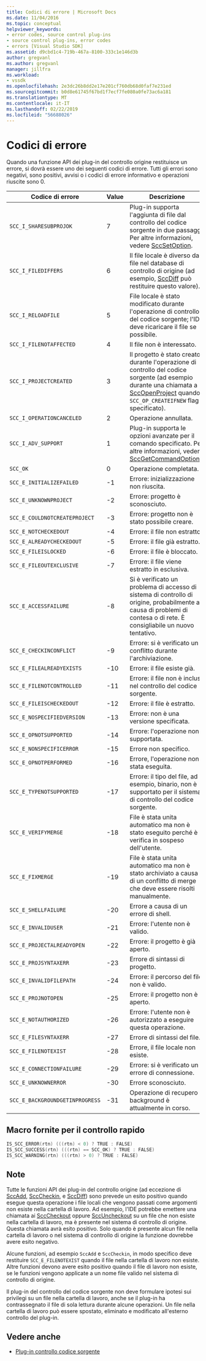 ```yaml
---
title: Codici di errore | Microsoft Docs
ms.date: 11/04/2016
ms.topic: conceptual
helpviewer_keywords:
- error codes, source control plug-ins
- source control plug-ins, error codes
- errors [Visual Studio SDK]
ms.assetid: d9cbd1c4-719b-467a-8100-333c1e146d3b
author: gregvanl
ms.author: gregvanl
manager: jillfra
ms.workload:
- vssdk
ms.openlocfilehash: 2e3dc26b8dd2e17e201cf760db68d0faf7e231ed
ms.sourcegitcommit: b0d8e61745f67bd1f7ecf7fe080a0fe73ac6a181
ms.translationtype: MT
ms.contentlocale: it-IT
ms.lasthandoff: 02/22/2019
ms.locfileid: "56688026"
---
```

# <a name="error-codes"></a>Codici di errore
Quando una funzione API dei plug-in del controllo origine restituisce un errore, si dovrà essere uno dei seguenti codici di errore. Tutti gli errori sono negativi, sono positivi, avvisi o i codici di errore informativo e operazioni riuscite sono 0.

|Codice di errore|Value|Descrizione|
|----------------|-----------|-----------------|
|`SCC_I_SHARESUBPROJOK`|7|Plug-in supporta l'aggiunta di file dal controllo del codice sorgente in due passaggi. Per altre informazioni, vedere [SccSetOption](../extensibility/sccsetoption-function.md).|
|`SCC_I_FILEDIFFERS`|6|Il file locale è diverso dal file nel database di controllo di origine (ad esempio, [SccDiff](../extensibility/sccdiff-function.md) può restituire questo valore).|
|`SCC_I_RELOADFILE`|5|File locale è stato modificato durante l'operazione di controllo del codice sorgente; l'IDE deve ricaricare il file se possibile.|
|`SCC_I_FILENOTAFFECTED`|4|Il file non è interessato.|
|`SCC_I_PROJECTCREATED`|3|Il progetto è stato creato durante l'operazione di controllo del codice sorgente (ad esempio durante una chiamata a [SccOpenProject](../extensibility/sccopenproject-function.md) quando `SCC_OP_CREATEIFNEW` flag è specificato).|
|`SCC_I_OPERATIONCANCELED`|2|Operazione annullata.|
|`SCC_I_ADV_SUPPORT`|1|Plug-in supporta le opzioni avanzate per il comando specificato. Per altre informazioni, vedere [SccGetCommandOptions](../extensibility/sccgetcommandoptions-function.md).|
|`SCC_OK`|0|Operazione completata.|
|`SCC_E_INITIALIZEFAILED`|-1|Errore: inizializzazione non riuscita.|
|`SCC_E_UNKNOWNPROJECT`|-2|Errore: progetto è sconosciuto.|
|`SCC_E_COULDNOTCREATEPROJECT`|-3|Errore: progetto non è stato possibile creare.|
|`SCC_E_NOTCHECKEDOUT`|-4|Errore: il file non estratto.|
|`SCC_E_ALREADYCHECKEDOUT`|-5|Errore: il file già estratto.|
|`SCC_E_FILEISLOCKED`|-6|Errore: il file è bloccato.|
|`SCC_E_FILEOUTEXCLUSIVE`|-7|Errore: il file viene estratto in esclusiva.|
|`SCC_E_ACCESSFAILURE`|-8|Si è verificato un problema di accesso di sistema di controllo di origine, probabilmente a causa di problemi di contesa o di rete. È consigliabile un nuovo tentativo.|
|`SCC_E_CHECKINCONFLICT`|-9|Errore: si è verificato un conflitto durante l'archiviazione.|
|`SCC_E_FILEALREADYEXISTS`|-10|Errore: il file esiste già.|
|`SCC_E_FILENOTCONTROLLED`|-11|Errore: il file non è incluso nel controllo del codice sorgente.|
|`SCC_E_FILEISCHECKEDOUT`|-12|Errore: il file è estratto.|
|`SCC_E_NOSPECIFIEDVERSION`|-13|Errore: non è una versione specificata.|
|`SCC_E_OPNOTSUPPORTED`|-14|Errore: l'operazione non è supportata.|
|`SCC_E_NONSPECIFICERROR`|-15|Errore non specifico.|
|`SCC_E_OPNOTPERFORMED`|-16|Errore, l'operazione non è stata eseguita.|
|`SCC_E_TYPENOTSUPPORTED`|-17|Errore: il tipo del file, ad esempio, binario, non è supportato per il sistema di controllo del codice sorgente.|
|`SCC_E_VERIFYMERGE`|-18|File è stata unita automatico ma non è stato eseguito perché è la verifica in sospeso dell'utente.|
|`SCC_E_FIXMERGE`|-19|File è stata unita automatico ma non è stato archiviato a causa di un conflitto di merge che deve essere risolti manualmente.|
|`SCC_E_SHELLFAILURE`|-20|Errore a causa di un errore di shell.|
|`SCC_E_INVALIDUSER`|-21|Errore: l'utente non è valido.|
|`SCC_E_PROJECTALREADYOPEN`|-22|Errore: il progetto è già aperto.|
|`SCC_E_PROJSYNTAXERR`|-23|Errore di sintassi di progetto.|
|`SCC_E_INVALIDFILEPATH`|-24|Errore: il percorso del file non è valido.|
|`SCC_E_PROJNOTOPEN`|-25|Errore: il progetto non è aperto.|
|`SCC_E_NOTAUTHORIZED`|-26|Errore: l'utente non è autorizzato a eseguire questa operazione.|
|`SCC_E_FILESYNTAXERR`|-27|Errore di sintassi del file.|
|`SCC_E_FILENOTEXIST`|-28|Errore, il file locale non esiste.|
|`SCC_E_CONNECTIONFAILURE`|-29|Errore: si è verificato un errore di connessione.|
|`SCC_E_UNKNOWNERROR`|-30|Errore sconosciuto.|
|`SCC_E_BACKGROUNDGETINPROGRESS`|-31|Operazione di recupero in background è attualmente in corso.|

## <a name="macros-provided-for-quick-checking"></a>Macro fornite per il controllo rapido

```cpp
IS_SCC_ERROR(rtn) (((rtn) < 0) ? TRUE : FALSE)
IS_SCC_SUCCESS(rtn) (((rtn) == SCC_OK) ? TRUE : FALSE)
IS_SCC_WARNING(rtn) (((rtn) > 0) ? TRUE : FALSE)
```

## <a name="remarks"></a>Note
 Tutte le funzioni API dei plug-in del controllo origine (ad eccezione di [SccAdd](../extensibility/sccadd-function.md), [SccCheckin](../extensibility/scccheckin-function.md), e [SccDiff](../extensibility/sccdiff-function.md)) sono prevede un esito positivo quando esegue questa operazione i file locali che vengono passati come argomenti non esiste nella cartella di lavoro. Ad esempio, l'IDE potrebbe emettere una chiamata ai [SccCheckout](../extensibility/scccheckout-function.md) oppure [SccUncheckout](../extensibility/sccuncheckout-function.md) su un file che non esiste nella cartella di lavoro, ma è presente nel sistema di controllo di origine. Questa chiamata avrà esito positivo. Solo quando è presente alcun file nella cartella di lavoro o nel sistema di controllo di origine la funzione dovrebbe avere esito negativo.

 Alcune funzioni, ad esempio `SccAdd` e `SccCheckin`, in modo specifico deve restituire `SCC_E_FILENOTEXIST` quando il file nella cartella di lavoro non esiste. Altre funzioni devono avere esito positivo quando il file di lavoro non esiste, se le funzioni vengono applicate a un nome file valido nel sistema di controllo di origine.

 Il plug-in del controllo del codice sorgente non deve formulare ipotesi sui privilegi su un file nella cartella di lavoro, anche se il plug-in ha contrassegnato il file di sola lettura durante alcune operazioni. Un file nella cartella di lavoro può essere spostato, eliminato e modificato all'esterno controllo del plug-in.

## <a name="see-also"></a>Vedere anche
- [Plug-in controllo codice sorgente](../extensibility/source-control-plug-ins.md)